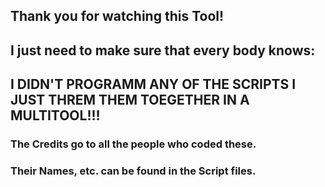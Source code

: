 ## Thank you for watching this Tool!

## I just need to make sure that every body knows:

## I DIDN'T PROGRAMM ANY OF THE SCRIPTS I JUST THREM THEM TOEGETHER IN A MULTITOOL!!!

### The Credits go to all the people who coded these. 
### Their Names, etc. can be found in the Script files.



